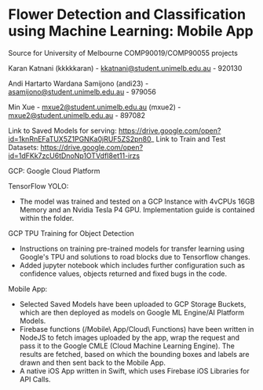 # Flower Detection and Classification using Machine Learning: Mobile App


Source for University of Melbourne COMP90019/COMP90055 projects

Karan Katnani (kkkkkaran) - kkatnani@student.unimelb.edu.au - 920130 

Andi Hartarto Wardana Samijono (andi23) - asamijono@student.unimelb.edu.au - 979056  

Min Xue - mxue2@student.unimelb.edu.au (mxue2) - mxue2@student.unimelb.edu.au - 897082





Link to Saved Models for serving: https://drive.google.com/open?id=1knRnEFaTUX5Z1PGNKa0jRUF5ZS2pn80_
Link to Train and Test Datasets: https://drive.google.com/open?id=1dFKk7zcU6tDnoNp1OTVdfI8et11-irzs

GCP: Google Cloud Platform

TensorFlow YOLO:
- The model was trained and tested on a GCP Instance with 4vCPUs 16GB Memory and an Nvidia Tesla P4 GPU. Implementation guide is contained within the folder. 

GCP TPU Training for Object Detection
- Instructions on training pre-trained models for transfer learning using Google's TPU and solutions to road blocks due to Tensorflow changes.
- Added jupyter notebook which includes further configuration such as confidence values, objects returned and fixed bugs in the code.

Mobile App:
 - Selected Saved Models have been uploaded to GCP Storage Buckets, which are then deployed as models on Google ML Engine/AI    Platform Models. 
 - Firebase functions (/Mobile\ App/Cloud\ Functions) have been written in NodeJS to fetch images uploaded by the app, wrap the request and pass it to the Google CMLE (Cloud Machine Learning Engine). The results are fetched, based on which the bounding boxes and labels are drawn and then sent back to the Mobile App.
 - A native iOS App written in Swift, which uses Firebase iOS Libraries for API Calls. 

